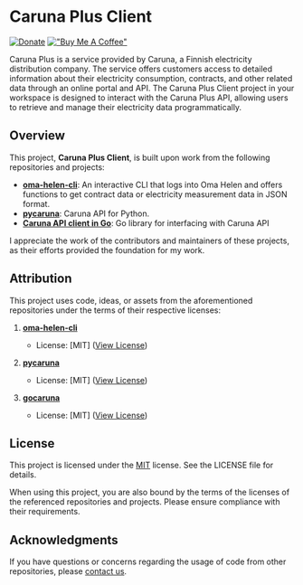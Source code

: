 # Caruna Plus Client

[![Donate](https://img.shields.io/badge/Donate-PayPal-green.svg)](https://www.paypal.com/donate/?hosted_button_id=92TWRV5CY5NG6)
[!["Buy Me A Coffee"](https://www.buymeacoffee.com/assets/img/custom_images/orange_img.png)](buymeacoffee.com/TimotheosOfLifeHill)

Caruna Plus is a service provided by Caruna, a Finnish electricity distribution company. The service offers customers access to detailed information about their electricity consumption, contracts, and other related data through an online portal and API. The Caruna Plus Client project in your workspace is designed to interact with the Caruna Plus API, allowing users to retrieve and manage their electricity data programmatically.

## Overview

This project, **Caruna Plus Client**, is built upon work from the following repositories and projects:

- **[oma-helen-cli](https://github.com/carohauta/oma-helen-cli)**: An interactive CLI that logs into Oma Helen and offers functions to get contract data or electricity measurement data in JSON format.
- **[pycaruna](https://github.com/kimmolinna/pycaruna)**: Caruna API for Python.
- **[Caruna API client in Go](https://github.com/braincow/gocaruna)**: Go library for interfacing with Caruna API

I appreciate the work of the contributors and maintainers of these projects, as their efforts provided the foundation for my work.

## Attribution

This project uses code, ideas, or assets from the aforementioned repositories under the terms of their respective licenses:

1. **[oma-helen-cli](https://github.com/carohauta/oma-helen-cli)**
   - License: [MIT] ([View License](https://github.com/carohauta/oma-helen-cli?tab=MIT-1-ov-file))

2. **[pycaruna](https://github.com/kimmolinna/pycaruna)**
   - License: [MIT] ([View License](https://github.com/kimmolinna/pycaruna?tab=MIT-1-ov-file))

3. **[gocaruna](https://github.com/braincow/gocaruna)**
   - License: [MIT] ([View License](https://github.com/braincow/gocaruna?tab=MIT-1-ov-file))
  
## License

This project is licensed under the [MIT](./LICENSE) license. See the LICENSE file for details.

When using this project, you are also bound by the terms of the licenses of the referenced repositories and projects. Please ensure compliance with their requirements.

## Acknowledgments

 If you have questions or concerns regarding the usage of code from other repositories, please [contact us](mailto:your-email@example.com).
